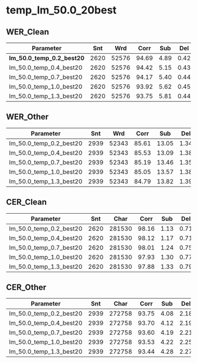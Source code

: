 # temp_lm_50.0_20best

## WER_Clean

| Parameter   | Snt   | Wrd   | Corr  | Sub  | Del  | Ins  | Err  | S.Err |
|-------------|-------|-------|-------|------|------|------|------|-------|
| **lm_50.0_temp_0.2_best20** | 2620 | 52576 | 94.69 | 4.89 | 0.42 | 0.73 | **6.04**| 55.99 |
| lm_50.0_temp_0.4_best20 | 2620 | 52576 | 94.42 | 5.15 | 0.43 | 0.72 | 6.30 | 58.28 |
| lm_50.0_temp_0.7_best20 | 2620 | 52576 | 94.17 | 5.40 | 0.44 | 0.72 | 6.55 | 62.60 |
| lm_50.0_temp_1.0_best20 | 2620 | 52576 | 93.92 | 5.62 | 0.45 | 0.72 | 6.80 | 64.20 |
| lm_50.0_temp_1.3_best20 | 2620 | 52576 | 93.75 | 5.81 | 0.44 | 0.77 | 7.02 | 66.34 |


## WER_Other

| Parameter   | Snt   | Wrd   | Corr  | Sub  | Del  | Ins  | Err  | S.Err |
|-------------|-------|-------|-------|------|------|------|------|-------|
| lm_50.0_temp_0.2_best20 | 2939 | 52343 | 85.61 | 13.05 | 1.34 | 1.81 | **16.20**| 78.63 |
| lm_50.0_temp_0.4_best20 | 2939 | 52343 | 85.53 | 13.09 | 1.38 | 1.83 | 16.29 | 79.58 |
| lm_50.0_temp_0.7_best20 | 2939 | 52343 | 85.19 | 13.46 | 1.35 | 1.86 | 16.67 | 81.15 |
| lm_50.0_temp_1.0_best20 | 2939 | 52343 | 85.05 | 13.57 | 1.38 | 1.94 | 16.89 | 82.44 |
| lm_50.0_temp_1.3_best20 | 2939 | 52343 | 84.79 | 13.82 | 1.39 | 1.91 | 17.12 | 84.01 |


## CER_Clean

| Parameter   | Snt   | Char  | Corr  | Sub  | Del  | Ins  | Err  | S.Err |
|-------------|-------|-------|-------|------|------|------|------|-------|
| lm_50.0_temp_0.2_best20 | 2620 | 281530 | 98.16 | 1.13 | 0.71 | 0.59 | **2.42** | 55.99 |
| lm_50.0_temp_0.4_best20 | 2620 | 281530 | 98.12 | 1.17 | 0.71 | 0.64 | 2.52 | 58.28 |
| lm_50.0_temp_0.7_best20 | 2620 | 281530 | 98.01 | 1.24 | 0.75 | 0.66 | 2.65 | 62.60 |
| lm_50.0_temp_1.0_best20 | 2620 | 281530 | 97.93 | 1.30 | 0.77 | 0.68 | 2.74 | 64.20 |
| lm_50.0_temp_1.3_best20 | 2620 | 281530 | 97.88 | 1.33 | 0.79 | 0.71 | 2.83 | 66.34 |


## CER_Other

| Parameter   | Snt   | Char  | Corr  | Sub  | Del  | Ins  | Err  | S.Err |
|-------------|-------|-------|-------|------|------|------|------|-------|
| lm_50.0_temp_0.2_best20 | 2939 | 272758 | 93.75 | 4.08 | 2.18 | 1.63 | **7.89** | 78.63 |
| lm_50.0_temp_0.4_best20 | 2939 | 272758 | 93.70 | 4.12 | 2.19 | 1.67 | 7.97 | 79.58 |
| lm_50.0_temp_0.7_best20 | 2939 | 272758 | 93.60 | 4.19 | 2.21 | 1.73 | 8.13 | 81.15 |
| lm_50.0_temp_1.0_best20 | 2939 | 272758 | 93.53 | 4.22 | 2.25 | 1.77 | 8.24 | 82.44 |
| lm_50.0_temp_1.3_best20 | 2939 | 272758 | 93.44 | 4.28 | 2.27 | 1.81 | 8.36 | 84.04 |
